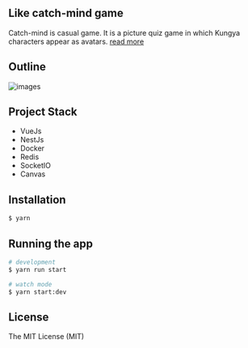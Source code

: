 ## Like catch-mind game

Catch-mind is casual game. It is a picture quiz game in which Kungya characters appear as avatars. [read more](https://namu.wiki/w/%EC%BA%90%EC%B9%98%EB%A7%88%EC%9D%B8%EB%93%9C)

## Outline

![images](https://i.imgur.com/VqULeYN.png)

## Project Stack

- VueJs
- NestJs
- Docker
- Redis
- SocketIO
- Canvas

## Installation

```bash
$ yarn
```

## Running the app

```bash
# development
$ yarn run start

# watch mode
$ yarn start:dev

```

## License

The MIT License (MIT)
